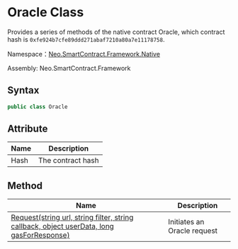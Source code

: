 # Oracle Class

Provides a series of methods of the native contract Oracle, which contract hash is `0xfe924b7cfe89ddd271abaf7210a80a7e11178758`.

Namespace：[Neo.SmartContract.Framework.Native](../native.md)

Assembly: Neo.SmartContract.Framework

## Syntax

```c#
public class Oracle
```

## Attribute

| Name | Description       |
| ---- | ----------------- |
| Hash | The contract hash |

## Method

| Name                                                         | Description                 |
| ------------------------------------------------------------ | --------------------------- |
| [Request(string url, string filter, string callback, object userData, long gasForResponse)](Oracle/Request.md) | Initiates an Oracle request |